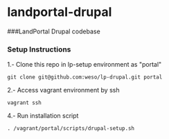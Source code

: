 landportal-drupal
=================

###LandPortal Drupal codebase

### Setup Instructions
1.- Clone this repo in lp-setup environment as "portal" <br/>

```
git clone git@github.com:weso/lp-drupal.git portal
```
2.- Access vagrant environment by ssh <br/>

```
vagrant ssh
```

4.- Run installation script <br/>

```
. /vagrant/portal/scripts/drupal-setup.sh
```
